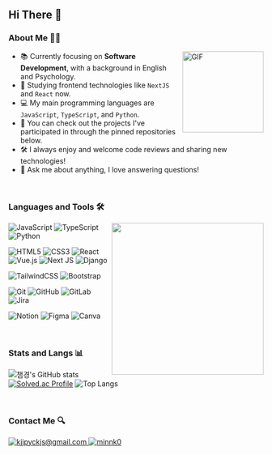 ## Hi There 👋

### About Me 🙋‍♀️   
<img align="right" alt="GIF" height="160px" src="https://media.giphy.com/media/du3J3cXyzhj75IOgvA/giphy.gif" />

- 📚 Currently focusing on **Software Development**, with a background in English and Psychology.
- 🌱 Studying frontend technologies like `NextJS` and `React` now.
- 💻 My main programming languages are `JavaScript`, `TypeScript`, and `Python`.
- 📌 You can check out the projects I've participated in through the pinned repositories below.
- 🛠️ I always enjoy and welcome code reviews and sharing new technologies!
- 💌 Ask me about anything, I love answering questions!

<br />

### Languages and Tools 🛠️
<img align="right" src="https://media.giphy.com/media/L8K62iTDkzGX6/giphy.gif" width="300" />

![JavaScript](https://img.shields.io/badge/javascript-%23323330.svg?style=for-the-badge&logo=javascript&logoColor=%23F7DF1E)
![TypeScript](https://img.shields.io/badge/typescript-%23007ACC.svg?style=for-the-badge&logo=typescript&logoColor=white)
![Python](https://img.shields.io/badge/python-3670A0?style=for-the-badge&logo=python&logoColor=ffdd54)

![HTML5](https://img.shields.io/badge/html5-%23E34F26.svg?style=for-the-badge&logo=html5&logoColor=white)
![CSS3](https://img.shields.io/badge/css3-%231572B6.svg?style=for-the-badge&logo=css3&logoColor=white)
![React](https://img.shields.io/badge/react-%2320232a.svg?style=for-the-badge&logo=react&logoColor=%2361DAFB)
![Vue.js](https://img.shields.io/badge/vuejs-%2335495e.svg?style=for-the-badge&logo=vuedotjs&logoColor=%234FC08D)
![Next JS](https://img.shields.io/badge/Next-black?style=for-the-badge&logo=next.js&logoColor=white)
![Django](https://img.shields.io/badge/django-%23092E20.svg?style=for-the-badge&logo=django&logoColor=white) 
 

![TailwindCSS](https://img.shields.io/badge/tailwindcss-%2338B2AC.svg?style=for-the-badge&logo=tailwind-css&logoColor=white)
![Bootstrap](https://img.shields.io/badge/bootstrap-%238511FA.svg?style=for-the-badge&logo=bootstrap&logoColor=white)

![Git](https://img.shields.io/badge/git-%23F05033.svg?style=for-the-badge&logo=git&logoColor=white)
![GitHub](https://img.shields.io/badge/github-%23121011.svg?style=for-the-badge&logo=github&logoColor=white)
![GitLab](https://img.shields.io/badge/gitlab-%23181717.svg?style=for-the-badge&logo=gitlab&logoColor=white)
![Jira](https://img.shields.io/badge/jira-%230A0FFF.svg?style=for-the-badge&logo=jira&logoColor=white)


![Notion](https://img.shields.io/badge/Notion-%23000000.svg?style=for-the-badge&logo=notion&logoColor=white)
![Figma](https://img.shields.io/badge/figma-%23F24E1E.svg?style=for-the-badge&logo=figma&logoColor=white)
![Canva](https://img.shields.io/badge/Canva-%2300C4CC.svg?style=for-the-badge&logo=Canva&logoColor=white)

<br />

### Stats and Langs 📊

 ![챔경's GitHub stats](https://github-readme-stats.vercel.app/api?username=minnnnnk0&show_icons=true&theme=transparent)
 [![Solved.ac Profile](http://mazassumnida.wtf/api/v2/generate_badge?boj=kjjpyckjs)](https://solved.ac/kjjpyckjs/)
 ![Top Langs](https://github-readme-stats.vercel.app/api/top-langs/?username=minnnnnk0&layout=compact)

<br />

### Contact Me 🔍

<a href="mailto:kjjpyckjs@gmail.com" target="_blank">
 <img src="https://img.shields.io/badge/Gmail-D14836?style=for-the-badge&logo=gmail&logoColor=white" alt=kjjpyckjs@gmail.com mail style="margin-bottom: 5px;" />
</a>

<a href="https://www.instagram.com/minnk0" target="_blank">
 <img src=https://img.shields.io/badge/Instagram-E4405F?style=for-the-badge&logo=instagram&logoColor=white alt=minnk0 Instagram style="margin-bottom: 5px;" />
</a>


